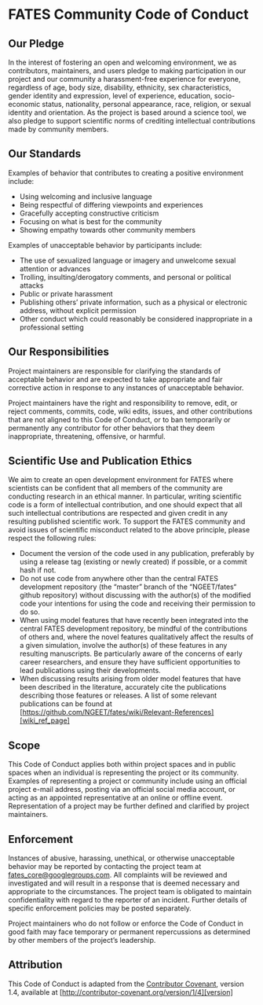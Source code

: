 # FATES Community Code of Conduct

## Our Pledge

In the interest of fostering an open and welcoming environment, we as contributors, maintainers, and users pledge to making participation in our project and our community a harassment-free experience for everyone, regardless of age, body size, disability, ethnicity, sex characteristics, gender identity and expression, level of experience, education, socio-economic status, nationality, personal appearance, race, religion, or sexual identity and orientation.  As the project is based around a science tool, we also pledge to support scientific norms of crediting intellectual contributions made by community members.

## Our Standards

Examples of behavior that contributes to creating a positive environment include:

* Using welcoming and inclusive language
* Being respectful of differing viewpoints and experiences
* Gracefully accepting constructive criticism
* Focusing on what is best for the community
* Showing empathy towards other community members

Examples of unacceptable behavior by participants include:

* The use of sexualized language or imagery and unwelcome sexual attention or advances
* Trolling, insulting/derogatory comments, and personal or political attacks
* Public or private harassment
* Publishing others’ private information, such as a physical or electronic address, without explicit permission
* Other conduct which could reasonably be considered inappropriate in a professional setting

## Our Responsibilities

Project maintainers are responsible for clarifying the standards of acceptable behavior and are expected to take appropriate and fair corrective action in response to any instances of unacceptable behavior.

Project maintainers have the right and responsibility to remove, edit, or reject comments, commits, code, wiki edits, issues, and other contributions that are not aligned to this Code of Conduct, or to ban temporarily or permanently any contributor for other behaviors that they deem inappropriate, threatening, offensive, or harmful.

## Scientific Use and Publication Ethics

We aim to create an open development environment for FATES where scientists can be confident that all members of the community are conducting research in an ethical manner. In particular, writing scientific code is a form of intellectual contribution, and one should expect that all such intellectual contributions are respected and given credit in any resulting published scientific work. To support the FATES community and avoid issues of scientific misconduct related to the above principle, please respect the following rules:
 
* Document the version of the code used in any publication, preferably by  using a release tag (existing or newly created) if possible, or a commit hash if not.
* Do not use code from anywhere other than the central FATES development repository (the “master” branch of the “NGEET/fates“ github repository) without discussing with the author(s) of the modified code your intentions for using the code and receiving their permission to do so.
* When using model features that have recently been integrated into the central FATES development repository, be mindful of the contributions of others and, where the novel features qualitatively affect the results of a given simulation, involve the author(s) of these features in any resulting manuscripts.  Be particularly aware of the concerns of early career researchers, and ensure they have sufficient opportunities to lead publications using their developments.
* When discussing results arising from older model features that have been described in the literature, accurately cite the publications describing those features or releases. A list of some relevant publications can be found at [https://github.com/NGEET/fates/wiki/Relevant-References][wiki_ref_page]

## Scope

This Code of Conduct applies both within project spaces and in public spaces when an individual is representing the project or its community. Examples of representing a project or community include using an official project e-mail address, posting via an official social media account, or acting as an appointed representative at an online or offline event. Representation of a project may be further defined and clarified by project maintainers.

## Enforcement

Instances of abusive, harassing, unethical, or otherwise unacceptable behavior may be reported by contacting the project team at fates_core@googlegroups.com. All complaints will be reviewed and investigated and will result in a response that is deemed necessary and appropriate to the circumstances. The project team is obligated to maintain confidentiality with regard to the reporter of an incident. Further details of specific enforcement policies may be posted separately.

Project maintainers who do not follow or enforce the Code of Conduct in good faith may face temporary or permanent repercussions as determined by other members of the project’s leadership.

## Attribution

This Code of Conduct is adapted from the [Contributor Covenant][homepage], version 1.4, available at [http://contributor-covenant.org/version/1/4][version]

[homepage]: http://contributor-covenant.org
[version]: http://contributor-covenant.org/version/1/4/
[wiki_ref_page]: https://github.com/NGEET/fates/wiki/Relevant-References
